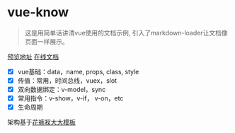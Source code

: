 # vue-know

> 这是用简单话讲清vue使用的文档示例, 引入了markdown-loader让文档像页面一样展示。

[预览地址](http://knowvue.qietuniu.com/)
[在线文档](https://www.qietuniu.com)

* [x] vue基础：data，name, props, class, style
* [x] 传值：常用，时间总线，vuex，slot
* [x] 双向数据绑定：v-model，sync
* [x] 常用指令：v-show，v-if， v-on，etc
* [x] 生命周期

架构基于[花裤衩大大模板](http://panjiachen.github.io/vue-admin-template)
